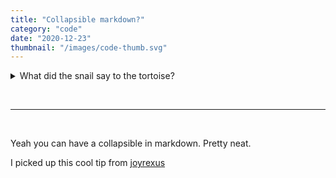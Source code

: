 ```yaml
---
title: "Collapsible markdown?"
category: "code"
date: "2020-12-23"
thumbnail: "/images/code-thumb.svg"
---
```




<details>
<summary style="cursor: pointer;">What did the snail say to the tortoise?</summary>

<p>
Hey...what's the rush.
</p>
</details>

&nbsp;
<hr />
&nbsp;

Yeah you can have a collapsible in markdown. Pretty neat.

I picked up this cool tip from [joyrexus](https://gist.github.com/joyrexus/16041f2426450e73f5df9391f7f7ae5f)


